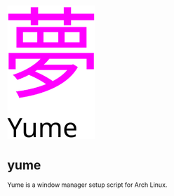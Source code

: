 <img src="yumeLogo.svg" alt="drawing" width="200" style="text-align: center;" />

# yume
Yume is a window manager setup script for Arch Linux.
